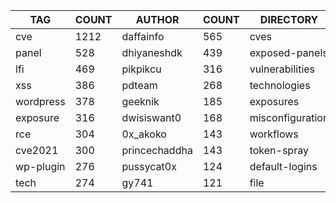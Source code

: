 |    TAG    | COUNT |    AUTHOR     | COUNT |    DIRECTORY     | COUNT | SEVERITY | COUNT |  TYPE   | COUNT |
|-----------|-------|---------------|-------|------------------|-------|----------|-------|---------|-------|
| cve       |  1212 | daffainfo     |   565 | cves             |  1217 | info     |  1238 | http    |  3306 |
| panel     |   528 | dhiyaneshdk   |   439 | exposed-panels   |   538 | high     |   908 | file    |    76 |
| lfi       |   469 | pikpikcu      |   316 | vulnerabilities  |   459 | medium   |   698 | network |    50 |
| xss       |   386 | pdteam        |   268 | technologies     |   258 | critical |   420 | dns     |    17 |
| wordpress |   378 | geeknik       |   185 | exposures        |   220 | low      |   190 |         |       |
| exposure  |   316 | dwisiswant0   |   168 | misconfiguration |   201 | unknown  |     6 |         |       |
| rce       |   304 | 0x_akoko      |   143 | workflows        |   187 |          |       |         |       |
| cve2021   |   300 | princechaddha |   143 | token-spray      |   169 |          |       |         |       |
| wp-plugin |   276 | pussycat0x    |   124 | default-logins   |    96 |          |       |         |       |
| tech      |   274 | gy741         |   121 | file             |    76 |          |       |         |       |
